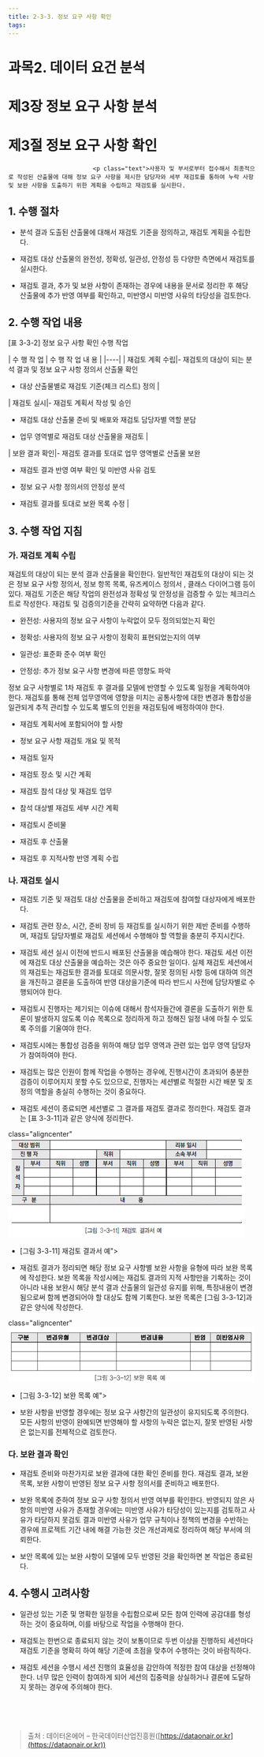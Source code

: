 ```yaml
---
title: 2-3-3. 정보 요구 사항 확인
tags: 
---
```


# 과목2. 데이터 요건 분석
# 제3장 정보 요구 사항 분석
# 제3절 정보 요구 사항 확인
                            <p class="text">사용자 및 부서로부터 접수해서 최종적으로 작성된 산출물에 대해 정보 요구 사항을 제시한 담당자와 세부 재검토를 통하여 누락 사항 및 보완 사항을 도출하기 위한 계획을 수립하고 재검토를 실시한다.

## 1. 수행 절차

  * 분석 결과 도출된 산출물에 대해서 재검토 기준을 정의하고, 재검토 계획을 수립한다.

  * 재검토 대상 산출물의 완전성, 정확성, 일관성, 안정성 등 다양한 측면에서 재검토를 실시한다.

  * 재검토 결과, 추가 및 보완 사항이 존재하는 경우에 내용을 문서로 정리한 후 해당 산출물에 추가 반영 여부를 확인하고, 미반영시 미반영 사유의 타당성을 검토한다.

## 2. 수행 작업 내용



[표 3-3-2] 정보 요구 사항 확인 수행 작업

| 수 행 작 업 | 수 행 작 업 내 용 |
|----|
 | 재검토 계획 수립|- 재검토의 대상이 되는 분석 결과 및 정보 요구 사항 정의서 산출물 확인

  *  대상 산출물별로 재검토 기준(체크 리스트) 정의 |

 | 재검토 실시|- 재검토 계획서 작성 및 승인

  *  재검토 대상 산출물 준비 및 배포와 재검토 담당자별 역할 분담

  *  업무 영역별로 재검토 대상 산출물을 재검토 |

 | 보완 결과 확인|- 재검토 결과를 토대로 업무 영역별로 산출물 보완

  *  재검토 결과 반영 여부 확인 및 미반영 사유 검토

  *  정보 요구 사항 정의서의 안정성 분석

  *  재검토 결과를 토대로 보완 목록 수정 |

## 3. 수행 작업 지침

### 가. 재검토 계획 수립

재검토의 대상이 되는 분석 결과 산출물을 확인한다. 일반적인 재검토의 대상이 되는 것은 정보 요구 사항 정의서, 정보 항목 목록, 유즈케이스 정의서 , 클래스 다이어그램 등이 있다. 재검토 기준은 해당 작업의 완전성과 정확성 및 안정성을 검증할 수 있는 체크리스트로 작성한다. 재검토 및 검증의기준을 간략히 요약하면 다음과 같다.

  * 완전성: 사용자의 정보 요구 사항이 누락없이 모두 정의되었는지 확인

  * 정확성: 사용자의 정보 요구 사항이 정확히 표현되었는지의 여부

  * 일관성: 표준화 준수 여부 확인

  * 안정성: 추가 정보 요구 사항 변경에 따른 영향도 파악

정보 요구 사항별로 1차 재검토 후 결과를 모델에 반영할 수 있도록 일정을 계획하여야 한다. 재검토를 통해 전체 업무영역에 영향을 미치는 공통사항에 대한 변경과 통합성을 일관되게 추적 관리할 수 있도록 별도의 인원을 재검토팀에 배정하여야 한다.

  * 재검토 계획서에 포함되어야 할 사항

  * 정보 요구 사항 재검토 개요 및 목적

  * 재검토 일자

  * 재검토 장소 및 시간 계획

  * 재검토 참석 대상 및 재검토 업무

  * 참석 대상별 재검토 세부 시간 계획

  * 재검토시 준비물

  * 재검토 후 산출물

  * 재검토 후 지적사항 반영 계획 수립

### 나. 재검토 실시

<li style="list-style-type:none;">

  * 재검토 기준 및 재검토 대상 산출물을 준비하고 재검토에 참여할 대상자에게 배포한다.

  * 재검토 관련 장소, 시간, 준비 장비 등 재검토를 실시하기 위한 제반 준비를 수행하며, 재검토 담당자별로 재검토 세션에서 수행해야 할 역할을 충분히 주지시킨다.

  * 재검토 세션 실시 이전에 반드시 배포된 산출물을 예습해야 한다. 재검토 세션 이전에 재검토 대상 산출물을 예습하는 것은 아주 중요한 일이다. 실제 재검토 세션에서의 재검토는 재검토한 결과를 토대로 의문사항, 잘못 정의된 사항 등에 대하여 의견을 개진하고 결론을 도출하여 반영 대상을기준에 따라 반드시 사전에 담당자별로 수행되어야 한다.

  * 재검토시 진행자는 제기되는 이슈에 대해서 참석자들간에 결론을 도출하기 위한 토론이 발생하지 않도록 이슈 목록으로 정리하게 하고 정해진 일정 내에 마칠 수 있도록 주의를 기울여야 한다.

  * 재검토시에는 통합성 검증을 위하여 해당 업무 영역과 관련 있는 업무 영역 담당자가 참여하여야 한다.

  * 재검토는 많은 인원이 함께 작업을 수행하는 경우에, 진행시간이 초과되어 충분한 검증이 이루어지지 못할 수도 있으므로, 진행자는 세션별로 적절한 시간 배분 및 조정의 역할을 충실히 수행하는 것이 중요하다.

  * 재검토 세션이 종료되면 세션별로 그 결과를 재검토 결과로 정리한다. 재검토 결과는 [표 3-3-11]과 같은 양식에 정리한다.

class="aligncenter" ![](../images_files/061115_edu_0301.gif)

  * [그림 3-3-11] 재검토 결과서 예">

<li style="list-style-type:none;">

<li style="list-style-type:none;">

  * 재검토 결과가 정리되면 해당 정보 요구 사항별 보완 사항을 유형에 따라 보완 목록에 작성한다. 보완 목록을 작성시에는 재검토 결과의 지적 사항만을 기록하는 것이 아니라 내용 보완시 해당 분석 결과 산출물의 일관성 유지를 위해, 특정내용이 변경됨으로써 함께 변경되어야 할 대상도 함께 기록한다. 보완 목록은 [그림 3-3-12]과 같은 양식에 작성한다.

class="aligncenter" ![](../images_files/061115_edu_03.gif)

  * [그림 3-3-12] 보완 목록 예">

<li style="list-style-type:none;">

<li style="list-style-type:none;">

  * 보완 사항을 반영할 경우에는 정보 요구 사항간의 일관성이 유지되도록 주의한다. 모든 사항의 반영이 완예되면 반영해야 할 사항의 누락은 없는지, 잘못 반영된 사항은 없는지를 전체적으로 검토한다.

### 다. 보완 결과 확인

<li style="list-style-type:none;">

<li style="list-style-type:none;">

  * 재검토 준비와 마찬가지로 보완 결과에 대한 확인 준비를 한다. 재검토 결과, 보완 목록, 보완 사항이 반영된 정보 요구 사항 정의서를 준비하고 배포한다.

  * 보완 목록에 준하여 정보 요구 사항 정의서 반영 여부를 확인한다. 반영되지 않은 사항의 미반영 사유가 존재할 경우에는 미반영 사유가 타당성이 있는지를 검토하고 사유가 타당하지 못검토 결과 미반영 사유가 업무 규칙이나 정책의 변경을 수반하는 경우에 프로젝트 기간 내에 해결 가능한 것은 개선과제로 정리하여 해당 부서에 의뢰한다.

  * 보안 목록에 있는 보완 사항이 모델에 모두 반영된 것을 확인하면 본 작업은 종료된다.

## 4. 수행시 고려사항

<li style="list-style-type:none;">

  * 일관성 있는 기준 및 명확한 일정을 수립함으로써 모든 참여 인력에 공감대를 형성하는 것이 중요하며, 이를 바탕으로 작업을 수행해야 한다.

  * 재검토는 한번으로 종료되지 않는 것이 보통이므로 두번 이상을 진행하되 세션마다 재검토 기준을 명확히 하여 해당 기준에 초점을 맞추어 수행하는 것이 바람직하다.

  * 재검토 세션을 수행시 세션 진행의 효율성을 감안하여 적정한 참여 대상을 선정해야 한다. 너무 많은 인력이 참여하게 되어 세션의 집중력을 상실하거나 결론에 도달하지 못하는 경우에 주의해야 한다.

<br><br><br>
> 출처 : 데이터온에어 – 한국데이터산업진흥원([https://dataonair.or.kr](https://dataonair.or.kr))